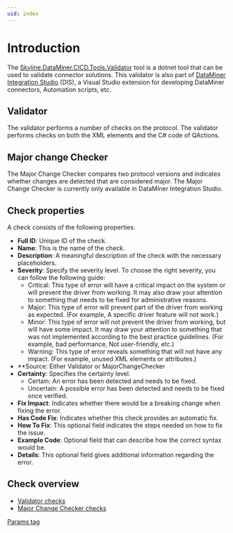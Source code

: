 ```yaml
---
uid: index
---
```


# Introduction

The [Skyline.DataMiner.CICD.Tools.Validator](https://github.com/SkylineCommunications/Skyline.DataMiner.CICD.Validators/tree/main/Skyline.DataMiner.CICD.Tools.Validator) tool is a dotnet tool that can be used to validate connector solutions.
This validator is also part of [DataMiner Integration Studio](https://docs.dataminer.services/develop/TOOLS/DIS/Introduction.html) (DIS), a Visual Studio extension for developing DataMiner connectors, Automation scripts, etc.

## Validator

The validator performs a number of checks on the protocol. The validator performs checks on both the XML elements and the C# code of QActions.

## Major change Checker

The Major Change Checker compares two protocol versions and indicates whether changes are detected that are considered major.
The Major Change Checker is currently only available in DataMiner Integration Studio.

## Check properties

A check consists of the following properties:

- **Full ID**: Unique ID of the check.
- **Name**: This is the name of the check.
- **Description**: A meaningful description of the check with the necessary placeholders.
- **Severity**: Specify the severity level. To choose the right severity, you can follow the following guide:
  - Critical: This type of error will have a critical impact on the system or will prevent the driver from working. It may also draw your attention to something that needs to be fixed for administrative reasons.
  - Major: This type of error will prevent part of the driver from working as expected. (For example, A specific driver feature will not work.)
  - Minor: This type of error will not prevent the driver from working, but will have some impact. It may draw your attention to something that was not implemented according to the best practice guidelines. (For example, bad performance, Not user-friendly, etc.)
  - Warning: This type of error reveals something that will not have any impact. (For example, unused XML elements or attributes.)
- **Source: Either Validator or MajorChangeChecker
- **Certainty**: Specifies the certainty level.
  - Certain: An error has been detected and needs to be fixed.
  - Uncertain: A possible error has been detected and needs to be fixed once verified.
- **Fix Impact**: Indicates whether there would be a breaking change when fixing the error.
- **Has Code Fix**: Indicates whether this check provides an automatic fix.
- **How To Fix**: This optional field indicates the steps needed on how to fix the issue.
- **Example Code**: Optional field that can describe how the correct syntax would be.
- **Details**: This optional field gives additional information regarding the error.

## Check overview

- [Validator checks](xref:Validator_1_1_1)
- [Major Change Checker checks](xref:MajorChangeChecker_1_23_10)

[Params tag](xref:Protocol.Params)